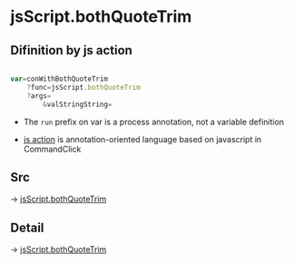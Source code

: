 # jsScript.bothQuoteTrim

## Difinition by js action

```js.js

var=conWithBothQuoteTrim
	?func=jsScript.bothQuoteTrim
	?args=
		&valStringString=
```

- The `run` prefix on var is a process annotation, not a variable definition

- [js action](#) is annotation-oriented language based on javascript in CommandClick

## Src

-> [jsScript.bothQuoteTrim](https://github.com/puutaro/CommandClick/blob/master/app/src/main/java/com/puutaro/commandclick/fragment_lib/terminal_fragment/js_interface/edit/JsScript.kt#L172)

## Detail

-> [jsScript.bothQuoteTrim](https://github.com/puutaro/CommandClick/blob/master/md/developer/js_interface/details/edit/JsScript/bothQuoteTrim.md)
